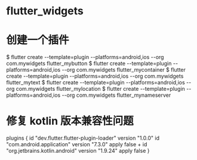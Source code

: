 # flutter_widgets

# 创建一个插件
$ flutter create --template=plugin --platforms=android,ios --org com.mywidgets flutter_mybutton
$ flutter create --template=plugin --platforms=android,ios --org com.mywidgets flutter_mycontainer
$ flutter create --template=plugin --platforms=android,ios --org com.mywidgets flutter_mytext
$ flutter create --template=plugin --platforms=android,ios --org com.mywidgets flutter_mylocation
$ flutter create --template=plugin --platforms=android,ios --org com.mywidgets flutter_mynameserver


# 修复 kotlin 版本兼容性问题
plugins {
	id "dev.flutter.flutter-plugin-loader" version "1.0.0"
	id "com.android.application" version "7.3.0" apply false
	+ id "org.jetbrains.kotlin.android" version "1.9.24" apply false 
}